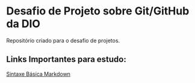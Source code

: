 # Desafio de Projeto sobre Git/GitHub da DIO
Repositório criado para o desafio de projetos. 

## Links Importantes para estudo:

[Sintaxe Básica Markdown](https://www.markdownguide.org/basic-syntax/)
